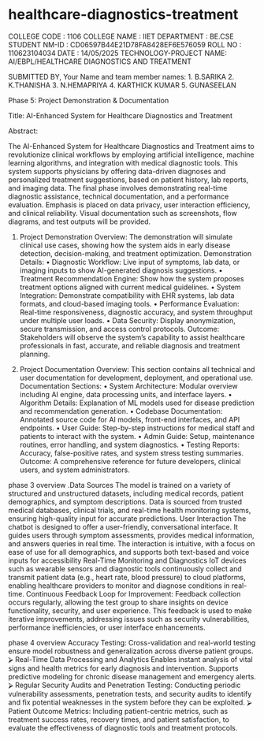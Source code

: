 # healthcare-diagnostics-treatment
COLLEGE CODE : 1106
COLLEGE NAME : IIET
DEPARTMENT : BE.CSE
STUDENT NM-ID : CD06597B44E21D78FA8428EF6E576059
ROLL NO : 110623104034
DATE : 14/05/2025
TECHNOLOGY-PROJECT NAME:
AI/EBPL/HEALTHCARE DIAGNOSTICS AND TREATMENT









SUBMITTED BY,
Your Name and team member names:
    1. B.SARIKA
    2. K.THANISHA
    3. N.HEMAPRIYA
    4. KARTHICK KUMAR
    5. GUNASEELAN
    
Phase 5: Project Demonstration & Documentation

Title: AI-Enhanced System for Healthcare Diagnostics and Treatment

Abstract: 

The AI-Enhanced System for Healthcare Diagnostics and Treatment aims to revolutionize clinical workflows by employing artificial intelligence, machine learning algorithms, and integration with medical diagnostic tools. This system supports physicians by offering data-driven diagnoses and personalized treatment suggestions, based on patient history, lab reports, and imaging data. The final phase involves demonstrating real-time diagnostic assistance, technical documentation, and a performance evaluation. Emphasis is placed on data privacy, user interaction efficiency, and clinical reliability. Visual documentation such as screenshots, flow diagrams, and test outputs will be provided.












1. Project Demonstration
Overview: 
The demonstration will simulate clinical use cases, showing how the system aids in early disease detection, decision-making, and treatment optimization.
Demonstration Details:
•	Diagnostic Workflow: Live input of symptoms, lab data, or imaging inputs to show AI-generated diagnosis suggestions.
•	Treatment Recommendation Engine: Show how the system proposes treatment options aligned with current medical guidelines.
•	System Integration: Demonstrate compatibility with EHR systems, lab data formats, and cloud-based imaging tools.
•	Performance Evaluation: Real-time responsiveness, diagnostic accuracy, and system throughput under multiple user loads.
•	Data Security: Display anonymization, secure transmission, and access control protocols.
Outcome:
 Stakeholders will observe the system’s capability to assist healthcare professionals in fast, accurate, and reliable diagnosis and treatment planning.

2. Project Documentation
Overview:
 This section contains all technical and user documentation for development, deployment, and operational use.
Documentation Sections:
•	System Architecture: Modular overview including AI engine, data processing units, and interface layers.
•	Algorithm Details: Explanation of ML models used for disease prediction and recommendation generation.
•	Codebase Documentation: Annotated source code for AI models, front-end interfaces, and API endpoints.
•	User Guide: Step-by-step instructions for medical staff and patients to interact with the system.
•	Admin Guide: Setup, maintenance routines, error handling, and system diagnostics.
•	Testing Reports: Accuracy, false-positive rates, and system stress testing summaries.
Outcome: 
A comprehensive reference for future developers, clinical users, and system administrators.

phase 3 overview
.Data Sources
The model is trained on a variety of structured and unstructured datasets, including medical records, patient demographics, and symptom descriptions. Data is sourced from trusted medical databases, clinical trials, and real-time health monitoring systems, ensuring high-quality input for accurate predictions.
User Interaction
The chatbot is designed to offer a user-friendly, conversational interface. It guides users through symptom assessments, provides medical information, and answers queries in real time. The interaction is intuitive, with a focus on ease of use for all demographics, and supports both text-based and voice inputs for accessibility
Real-Time Monitoring and Diagnostics
IoT devices such as wearable sensors and diagnostic tools continuously collect and transmit patient data (e.g., heart rate, blood pressure) to cloud platforms, enabling healthcare providers to monitor and diagnose conditions in real-time.
Continuous Feedback Loop for Improvement:
Feedback collection occurs regularly, allowing the test group to share insights on device functionality, security, and user experience. This feedback is used to make iterative improvements, addressing issues such as security vulnerabilities, performance inefficiencies, or user interface enhancements.

phase 4 overview
Accuracy Testing: Cross-validation and real-world testing ensure model robustness and generalization across diverse patient groups.
⮚	Real-Time Data Processing and Analytics
Enables instant analysis of vital signs and health metrics for early diagnosis and intervention.
Supports predictive modeling for chronic disease management and emergency alerts.
⮚	Regular Security Audits and Penetration Testing: Conducting periodic vulnerability assessments, penetration tests, and security audits to identify and fix potential weaknesses in the system before they can be exploited.
⮚	Patient Outcome Metrics: Including patient-centric metrics, such as treatment success rates, recovery times, and patient satisfaction, to evaluate the effectiveness of diagnostic tools and treatment protocols.
